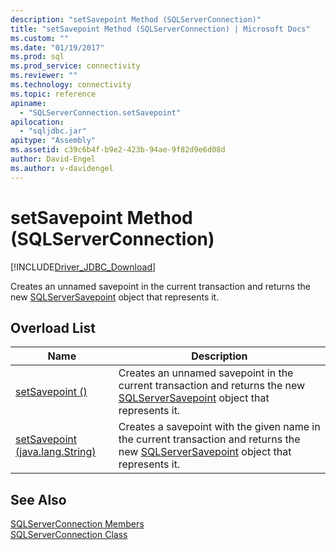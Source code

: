 ```yaml
---
description: "setSavepoint Method (SQLServerConnection)"
title: "setSavepoint Method (SQLServerConnection) | Microsoft Docs"
ms.custom: ""
ms.date: "01/19/2017"
ms.prod: sql
ms.prod_service: connectivity
ms.reviewer: ""
ms.technology: connectivity
ms.topic: reference
apiname: 
  - "SQLServerConnection.setSavepoint"
apilocation: 
  - "sqljdbc.jar"
apitype: "Assembly"
ms.assetid: c39c6b4f-b9e2-423b-94ae-9f82d9e6d08d
author: David-Engel
ms.author: v-davidengel
---
```

# setSavepoint Method (SQLServerConnection)
[!INCLUDE[Driver_JDBC_Download](../../../includes/driver_jdbc_download.md)]

  Creates an unnamed savepoint in the current transaction and returns the new [SQLServerSavepoint](../../../connect/jdbc/reference/sqlserversavepoint-class.md) object that represents it.  
  
## Overload List  
  
|Name|Description|  
|----------|-----------------|  
|[setSavepoint ()](../../../connect/jdbc/reference/setsavepoint-method.md)|Creates an unnamed savepoint in the current transaction and returns the new [SQLServerSavepoint](../../../connect/jdbc/reference/sqlserversavepoint-class.md) object that represents it.|  
|[setSavepoint (java.lang.String)](../../../connect/jdbc/reference/setsavepoint-method-java-lang-string.md)|Creates a savepoint with the given name in the current transaction and returns the new [SQLServerSavepoint](../../../connect/jdbc/reference/sqlserversavepoint-class.md) object that represents it.|  
  
## See Also  
 [SQLServerConnection Members](../../../connect/jdbc/reference/sqlserverconnection-members.md)   
 [SQLServerConnection Class](../../../connect/jdbc/reference/sqlserverconnection-class.md)  
  
  
